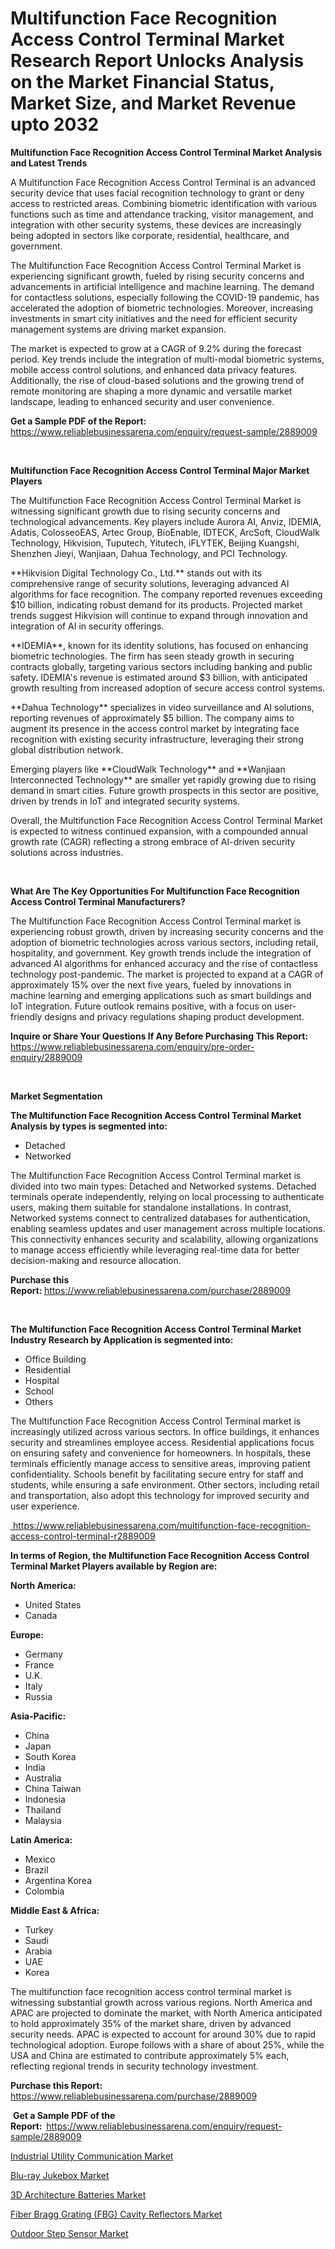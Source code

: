 <p><h1>Multifunction Face Recognition Access Control Terminal Market Research Report Unlocks Analysis on the Market Financial Status, Market Size, and Market Revenue upto 2032</h1></p><p><strong>Multifunction Face Recognition Access Control Terminal Market Analysis and Latest Trends</strong></p>
<p><p>A Multifunction Face Recognition Access Control Terminal is an advanced security device that uses facial recognition technology to grant or deny access to restricted areas. Combining biometric identification with various functions such as time and attendance tracking, visitor management, and integration with other security systems, these devices are increasingly being adopted in sectors like corporate, residential, healthcare, and government.</p><p>The Multifunction Face Recognition Access Control Terminal Market is experiencing significant growth, fueled by rising security concerns and advancements in artificial intelligence and machine learning. The demand for contactless solutions, especially following the COVID-19 pandemic, has accelerated the adoption of biometric technologies. Moreover, increasing investments in smart city initiatives and the need for efficient security management systems are driving market expansion.</p><p>The market is expected to grow at a CAGR of 9.2% during the forecast period. Key trends include the integration of multi-modal biometric systems, mobile access control solutions, and enhanced data privacy features. Additionally, the rise of cloud-based solutions and the growing trend of remote monitoring are shaping a more dynamic and versatile market landscape, leading to enhanced security and user convenience.</p></p>
<p><strong>Get a Sample PDF of the Report:&nbsp;</strong> <a href="https://www.reliablebusinessarena.com/enquiry/request-sample/2889009?utm_campaign=2217&utm_medium=2&utm_source=Github&utm_content=ia&utm_term=14032025&utm_id=multifunction-face-recognition-access-control-terminal">https://www.reliablebusinessarena.com/enquiry/request-sample/2889009</a></p>
<p>&nbsp;</p>
<p><strong>Multifunction Face Recognition Access Control Terminal Major Market Players</strong></p>
<p><p>The Multifunction Face Recognition Access Control Terminal Market is witnessing significant growth due to rising security concerns and technological advancements. Key players include Aurora AI, Anviz, IDEMIA, Adatis, ColosseoEAS, Artec Group, BioEnable, IDTECK, ArcSoft, CloudWalk Technology, Hikvision, Tuputech, Yitutech, iFLYTEK, Beijing Kuangshi, Shenzhen Jieyi, Wanjiaan, Dahua Technology, and PCI Technology.</p><p>**Hikvision Digital Technology Co., Ltd.** stands out with its comprehensive range of security solutions, leveraging advanced AI algorithms for face recognition. The company reported revenues exceeding $10 billion, indicating robust demand for its products. Projected market trends suggest Hikvision will continue to expand through innovation and integration of AI in security offerings.</p><p>**IDEMIA**, known for its identity solutions, has focused on enhancing biometric technologies. The firm has seen steady growth in securing contracts globally, targeting various sectors including banking and public safety. IDEMIA's revenue is estimated around $3 billion, with anticipated growth resulting from increased adoption of secure access control systems.</p><p>**Dahua Technology** specializes in video surveillance and AI solutions, reporting revenues of approximately $5 billion. The company aims to augment its presence in the access control market by integrating face recognition with existing security infrastructure, leveraging their strong global distribution network.</p><p>Emerging players like **CloudWalk Technology** and **Wanjiaan Interconnected Technology** are smaller yet rapidly growing due to rising demand in smart cities. Future growth prospects in this sector are positive, driven by trends in IoT and integrated security systems.</p><p>Overall, the Multifunction Face Recognition Access Control Terminal Market is expected to witness continued expansion, with a compounded annual growth rate (CAGR) reflecting a strong embrace of AI-driven security solutions across industries.</p></p>
<p>&nbsp;</p>
<p><strong>What Are The Key Opportunities For Multifunction Face Recognition Access Control Terminal Manufacturers?</strong></p>
<p><p>The Multifunction Face Recognition Access Control Terminal market is experiencing robust growth, driven by increasing security concerns and the adoption of biometric technologies across various sectors, including retail, hospitality, and government. Key growth trends include the integration of advanced AI algorithms for enhanced accuracy and the rise of contactless technology post-pandemic. The market is projected to expand at a CAGR of approximately 15% over the next five years, fueled by innovations in machine learning and emerging applications such as smart buildings and IoT integration. Future outlook remains positive, with a focus on user-friendly designs and privacy regulations shaping product development.</p></p>
<p><strong>Inquire or Share Your Questions If Any Before Purchasing This Report:</strong> <a href="https://www.reliablebusinessarena.com/enquiry/pre-order-enquiry/2889009?utm_campaign=2217&utm_medium=2&utm_source=Github&utm_content=ia&utm_term=14032025&utm_id=multifunction-face-recognition-access-control-terminal">https://www.reliablebusinessarena.com/enquiry/pre-order-enquiry/2889009</a></p>
<p>&nbsp;</p>
<p><strong>Market Segmentation</strong></p>
<p><strong>The Multifunction Face Recognition Access Control Terminal Market Analysis by types is segmented into:</strong></p>
<p><ul><li>Detached</li><li>Networked</li></ul></p>
<p><p>The Multifunction Face Recognition Access Control Terminal market is divided into two main types: Detached and Networked systems. Detached terminals operate independently, relying on local processing to authenticate users, making them suitable for standalone installations. In contrast, Networked systems connect to centralized databases for authentication, enabling seamless updates and user management across multiple locations. This connectivity enhances security and scalability, allowing organizations to manage access efficiently while leveraging real-time data for better decision-making and resource allocation.</p></p>
<p><strong>Purchase this Report:&nbsp;</strong><a href="https://www.reliablebusinessarena.com/purchase/2889009?utm_campaign=2217&utm_medium=2&utm_source=Github&utm_content=ia&utm_term=14032025&utm_id=multifunction-face-recognition-access-control-terminal">https://www.reliablebusinessarena.com/purchase/2889009</a></p>
<p>&nbsp;</p>
<p><strong>The Multifunction Face Recognition Access Control Terminal Market Industry Research by Application is segmented into:</strong></p>
<p><ul><li>Office Building</li><li>Residential</li><li>Hospital</li><li>School</li><li>Others</li></ul></p>
<p><p>The Multifunction Face Recognition Access Control Terminal market is increasingly utilized across various sectors. In office buildings, it enhances security and streamlines employee access. Residential applications focus on ensuring safety and convenience for homeowners. In hospitals, these terminals efficiently manage access to sensitive areas, improving patient confidentiality. Schools benefit by facilitating secure entry for staff and students, while ensuring a safe environment. Other sectors, including retail and transportation, also adopt this technology for improved security and user experience.</p></p>
<p><a href="https://www.reliablebusinessarena.com/multifunction-face-recognition-access-control-terminal-r2889009?utm_campaign=2217&utm_medium=2&utm_source=Github&utm_content=ia&utm_term=14032025&utm_id=multifunction-face-recognition-access-control-terminal">&nbsp;https://www.reliablebusinessarena.com/multifunction-face-recognition-access-control-terminal-r2889009</a></p>
<p><strong>In terms of Region, the Multifunction Face Recognition Access Control Terminal Market Players available by Region are:</strong></p>
<p>
    <p> <strong> North America: </strong>
        <ul>
            <li>United States</li>
            <li>Canada</li>
        </ul>
        </p> 
    <p> <strong> Europe: </strong>
        <ul>
            <li>Germany</li>
            <li>France</li>
            <li>U.K.</li>
            <li>Italy</li>
            <li>Russia</li>
        </ul>
        </p> 
    <p> <strong> Asia-Pacific: </strong>
        <ul>
            <li>China</li>
            <li>Japan</li>
            <li>South Korea</li>
            <li>India</li>
            <li>Australia</li>
            <li>China Taiwan</li>
            <li>Indonesia</li>
            <li>Thailand</li>
            <li>Malaysia</li>
        </ul>
        </p> 
    <p> <strong> Latin America: </strong>
        <ul>
            <li>Mexico</li>
            <li>Brazil</li>
            <li>Argentina Korea</li>
            <li>Colombia</li>
        </ul>
        </p> 
    <p> <strong> Middle East & Africa: </strong>
        <ul>
            <li>Turkey</li>
            <li>Saudi</li>
            <li>Arabia</li>
            <li>UAE</li>
            <li>Korea</li>
        </ul>
    </p>
    </p>
<p><p>The multifunction face recognition access control terminal market is witnessing substantial growth across various regions. North America and APAC are projected to dominate the market, with North America anticipated to hold approximately 35% of the market share, driven by advanced security needs. APAC is expected to account for around 30% due to rapid technological adoption. Europe follows with a share of about 25%, while the USA and China are estimated to contribute approximately 5% each, reflecting regional trends in security technology investment.</p></p>
<p><strong>Purchase this Report: </strong><a href="https://www.reliablebusinessarena.com/purchase/2889009?utm_campaign=2217&utm_medium=2&utm_source=Github&utm_content=ia&utm_term=14032025&utm_id=multifunction-face-recognition-access-control-terminal">https://www.reliablebusinessarena.com/purchase/2889009</a></p>
<p>&nbsp;<strong>Get a Sample PDF of the Report:&nbsp;&nbsp;</strong><a href="https://www.reliablebusinessarena.com/enquiry/request-sample/2889009?utm_campaign=2217&utm_medium=2&utm_source=Github&utm_content=ia&utm_term=14032025&utm_id=multifunction-face-recognition-access-control-terminal">https://www.reliablebusinessarena.com/enquiry/request-sample/2889009</a></p>
<p><strong></strong></p>
<p><p><a href="https://github.com/meenafadilkh/Market-Research-Report-List-1/blob/main/industrial-utility-communication-market.md?utm_campaign=2217&utm_medium=2&utm_source=Github&utm_content=ia&utm_term=14032025&utm_id=multifunction-face-recognition-access-control-terminal">Industrial Utility Communication Market</a></p><p><a href="https://www.linkedin.com/pulse/revenue-projections-blu-ray-jukebox-market-91-cagr-from-unt7e?utm_campaign=2217&utm_medium=2&utm_source=Github&utm_content=ia&utm_term=14032025&utm_id=multifunction-face-recognition-access-control-terminal">Blu-ray Jukebox Market</a></p><p><a href="https://github.com/gaiusmelyna/Market-Research-Report-List-1/blob/main/3d-architecture-batteries-market.md?utm_campaign=2217&utm_medium=2&utm_source=Github&utm_content=ia&utm_term=14032025&utm_id=multifunction-face-recognition-access-control-terminal">3D Architecture Batteries Market</a></p><p><a href="https://www.linkedin.com/pulse/fiber-bragg-grating-fbg-cavity-reflectors-market-sizeshare-qfpzc?utm_campaign=2217&utm_medium=2&utm_source=Github&utm_content=ia&utm_term=14032025&utm_id=multifunction-face-recognition-access-control-terminal">Fiber Bragg Grating (FBG) Cavity Reflectors Market</a></p><p><a href="https://www.linkedin.com/pulse/outdoor-step-sensor-market-trends-analysis-2025-2032-size-oxqxf?utm_campaign=2217&utm_medium=2&utm_source=Github&utm_content=ia&utm_term=14032025&utm_id=multifunction-face-recognition-access-control-terminal">Outdoor Step Sensor Market</a></p></p>